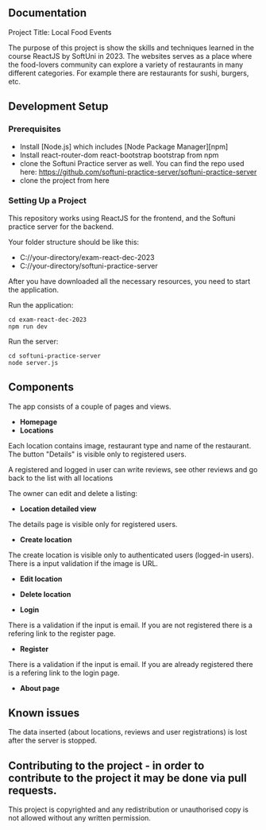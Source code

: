 ## Documentation


Project Title: Local Food Events

The purpose of this project is show the skills and techniques learned in the course ReactJS by SoftUni in 2023. The websites serves as a place where the food-lovers community can explore a variety of restaurants in many different categories. For example there are restaurants for sushi, burgers, etc.

## Development Setup

### Prerequisites

- Install [Node.js] which includes [Node Package Manager][npm]
- Install react-router-dom react-bootstrap bootstrap from npm
- clone the Softuni Practice server as well. You can find the repo used here: https://github.com/softuni-practice-server/softuni-practice-server
- clone the project from here

### Setting Up a Project

This repository works using ReactJS for the frontend, and the Softuni practice server for the backend.

Your folder structure should be like this:
- C://your-directory/exam-react-dec-2023
- C://your-directory/softuni-practice-server

After you have downloaded all the necessary resources, you need to start the application.

Run the application:
```
cd exam-react-dec-2023
npm run dev
```

Run the server:

```
cd softuni-practice-server
node server.js
```

## Components

The app consists of a couple of pages and views.

- **Homepage**
- **Locations**

Each location contains image, restaurant type and name of the restaurant. The button "Details" is visible only to registered users.

A registered and logged in user can write reviews, see other reviews and go back to the list with all locations

The owner can edit and delete a listing:


- **Location detailed view**

The details page is visible only for registered users.

- **Create location**

The create location is visible only to authenticated users (logged-in users). There is a input validation if the image is URL. 


- **Edit location**

- **Delete location**

- **Login**

There is a validation if the input is email. If you are not registered there is a refering link to the register page.

- **Register**

There is a validation if the input is email. If you are already registered there is a refering link to the login page.

- **About page**

## Known issues

The data inserted (about locations, reviews and user registrations) is lost after the server is stopped.

## Contributing to the project - in order to contribute to the project it may be done via pull requests.

This project is copyrighted and any redistribution or unauthorised copy is not allowed without any written permission.

